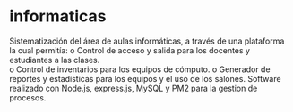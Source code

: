 # informaticas

Sistematización del área de aulas informáticas, a través de una plataforma la cual permitía: 
  o	Control de acceso y salida para los docentes y estudiantes a las clases.  
  o	Control de inventarios para los equipos de cómputo. 
  o	Generador de reportes y estadísticas para los equipos y el uso de los salones. 
Software realizado con Node.js, express.js, MySQL y PM2 para la gestion de procesos. 
